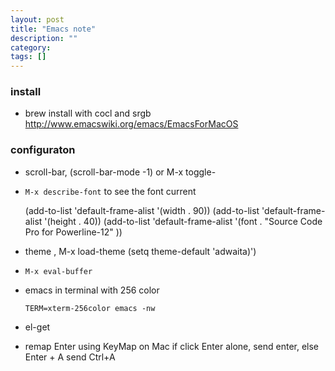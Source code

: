```yaml
---
layout: post
title: "Emacs note"
description: ""
category: 
tags: []
---
```



### install 

* brew install with cocl and srgb
<http://www.emacswiki.org/emacs/EmacsForMacOS>

### configuraton

* scroll-bar,   (scroll-bar-mode -1) or M-x toggle-

* `M-x describe-font`  to see the font current


    (add-to-list 'default-frame-alist '(width  . 90))
    (add-to-list 'default-frame-alist '(height . 40))
    (add-to-list 'default-frame-alist '(font . "Source Code Pro for Powerline-12" ))

* theme , M-x load-theme
    (setq theme-default 'adwaita)')

* `M-x eval-buffer`

* emacs in terminal with 256 color

    `TERM=xterm-256color emacs -nw`

* el-get

* remap Enter using KeyMap on Mac
  if click Enter alone, send enter,
  else Enter + A  send Ctrl+A